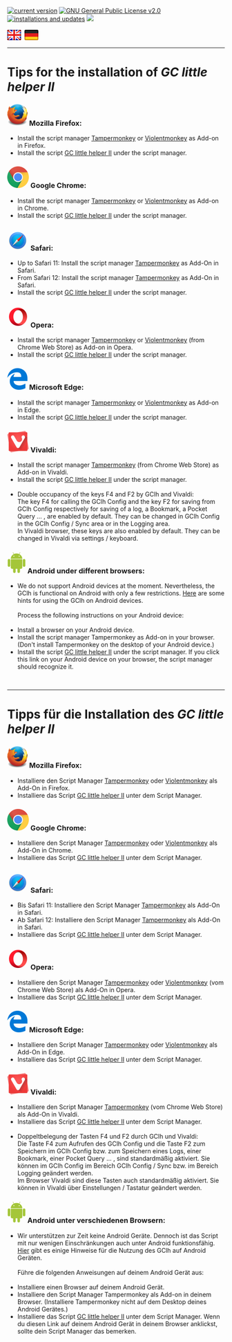 <a href="//"><img src="https://img.shields.io/badge/dynamic/xml?url=https://raw.githubusercontent.com/2Abendsegler/GClh/master/last_version.txt&label=version&color=informational&query=/" title="current version"></a>
<a href="//"><img src="https://img.shields.io/github/license/2Abendsegler/GClh?color=informational" title="GNU General Public License v2.0"></a>
<a href="//"><img src="https://img.shields.io/badge/dynamic/xml?url=http://c.andyhoppe.com/1676270686?output=text&label=installations&color=success&query=/" title="installations and updates"></a>
<a href="//"><img src="https://hits.seeyoufarm.com/api/count/incr/badge.svg?url=https://github.com/2Abendsegler/GClh/master/docu/tips_installation.md&count_bg=#8B8BDA&title_bg=#555555&icon=&title=visitors&edge_flat=false"/></a><br>
<br>
<a href="#en" title=""><img src="../images/flag_en.png"></a> &nbsp;<a href="#de" title=""><img src="../images/flag_de.png"></a>

---
# Tips for the installation of *GC little helper II* <a id="en"></a>

### <a href="//" id="firefox_en"><img src="../images/mozilla_firefox_logo_small.png" title="Mozilla Firefox" alt="Mozilla Firefox"></a> Mozilla Firefox:<br>
* Install the script manager [Tampermonkey](https://addons.mozilla.org/en-US/firefox/addon/tampermonkey/) or [Violentmonkey](https://addons.mozilla.org/firefox/addon/violentmonkey/) as Add-on in Firefox.<br> 
* Install the script [GC little helper II](https://github.com/2Abendsegler/GClh/raw/master/gc_little_helper_II.user.js) under the script manager.<br>

### <a href="//" id="chrome_de"><img src="../images/google_chrome_logo_small.png" title="Google Chrome" alt="Google Chrome"></a> Google Chrome:
* Install the script manager [Tampermonkey](https://chrome.google.com/webstore/detail/tampermonkey/dhdgffkkebhmkfjojejmpbldmpobfkfo) or [Violentmonkey](https://chrome.google.com/webstore/detail/violent-monkey/jinjaccalgkegednnccohejagnlnfdag) as Add-on in Chrome.<br>
* Install the script [GC little helper II](https://github.com/2Abendsegler/GClh/raw/master/gc_little_helper_II.user.js) under the script manager.<br>

### <a href="//" id="safari_de"><img src="../images/safari_logo_small.png" title="Safari" alt="Safari"></a> Safari:
* Up to Safari 11: Install the script manager [Tampermonkey](https://safari.tampermonkey.net/tampermonkey.safariextz) as Add-On in Safari.<br>
* From Safari 12: Install the script manager [Tampermonkey](https://apps.apple.com/app/apple-store/id1482490089?pt=117945903&ct=tm.net&mt=8) as Add-On in Safari.<br>
* Install the script [GC little helper II](https://github.com/2Abendsegler/GClh/raw/master/gc_little_helper_II.user.js) under the script manager.<br>

### <a href="//" id="opera_de"><img src="../images/opera_logo_small.png" title="Opera" alt="Opera"></a> Opera:
* Install the script manager [Tampermonkey](https://addons.opera.com/en/extensions/details/tampermonkey-beta) or [Violentmonkey](https://chrome.google.com/webstore/detail/violent-monkey/jinjaccalgkegednnccohejagnlnfdag) (from Chrome Web Store) as Add-on in Opera.<br>
* Install the script [GC little helper II](https://github.com/2Abendsegler/GClh/raw/master/gc_little_helper_II.user.js) under the script manager.<br>

### <a href="//" id="edge_de"><img src="../images/microsoft_edge_logo_small.png" title="Microsoft Edge" alt="Microsoft Edge"></a> Microsoft Edge:
* Install the script manager [Tampermonkey](https://www.microsoft.com/en-us/store/p/tampermonkey/9nblggh5162s) or [Violentmonkey](https://microsoftedge.microsoft.com/addons/detail/eeagobfjdenkkddmbclomhiblgggliao) as Add-on in Edge.<br>
* Install the script [GC little helper II](https://github.com/2Abendsegler/GClh/raw/master/gc_little_helper_II.user.js) under the script manager.<br>

### <a href="//" id="vivaldi_de"><img src="../images/vivaldi_logo_small.png" title="Vivaldi" alt="Vivaldi"></a> Vivaldi:
* Install the script manager [Tampermonkey](https://chrome.google.com/webstore/detail/tampermonkey/dhdgffkkebhmkfjojejmpbldmpobfkfo) (from Chrome Web Store) as Add-on in Vivaldi.<br>
* Install the script [GC little helper II](https://github.com/2Abendsegler/GClh/raw/master/gc_little_helper_II.user.js) under the script manager.<br><br>
* Double occupancy of the keys F4 and F2 by GClh and Vivaldi:<br>
The key F4 for calling the GClh Config and the key F2 for saving from GClh Config respectively for saving of a log, a Bookmark, a Pocket Query ... , are enabled by default. They can be changed in GClh Config in the GClh Config / Sync area or in the Logging area.<br>
In Vivaldi browser, these keys are also enabled by default. They can be changed in Vivaldi via settings / keyboard.<br>

### <a href="//" id="android_en"></a><a href="//" id="android_firefox_en"><img src="../images/android_logo_small.png" title="Android" alt="Android"></a> Android under different browsers:
* We do not support Android devices at the moment. Nevertheless, the GClh is functional on Android with only a few restrictions. <a href="../docu/faq.md#4-en" title="Link to 'FAQ 4. Hints for using on Android devices.'">Here</a> are some hints for using the GClh on Android devices.<br><br>
Process the following instructions on your Android device:<br><br>
* Install a browser on your Android device.<br>
* Install the script manager Tampermonkey as Add-on in your browser. (Don't install Tampermonkey on the desktop of your Android device.)<br>
* Install the script [GC little helper II](https://github.com/2Abendsegler/GClh/raw/master/gc_little_helper_II.user.js) under the script manager. If you click this link on your Android device on your browser, the script manager should recognize it.<br>
<br>

---
# Tipps für die Installation des *GC little helper II* <a id="de"></a>

### <a href="//" id="firefox_de"><img src="../images/mozilla_firefox_logo_small.png" title="Mozilla Firefox" alt="Mozilla Firefox"></a> Mozilla Firefox:
* Installiere den Script Manager [Tampermonkey](https://addons.mozilla.org/de/firefox/addon/tampermonkey/) oder [Violentmonkey](https://addons.mozilla.org/firefox/addon/violentmonkey/) als Add-On in Firefox.<br>
* Installiere das Script [GC little helper II](https://github.com/2Abendsegler/GClh/raw/master/gc_little_helper_II.user.js) unter dem Script Manager.<br>

### <a href="//" id="chrome_de"><img src="../images/google_chrome_logo_small.png" title="Google Chrome" alt="Google Chrome"></a> Google Chrome:
* Installiere den Script Manager [Tampermonkey](https://chrome.google.com/webstore/detail/tampermonkey/dhdgffkkebhmkfjojejmpbldmpobfkfo) oder [Violentmonkey](https://chrome.google.com/webstore/detail/violent-monkey/jinjaccalgkegednnccohejagnlnfdag) als Add-On in Chrome.<br>
* Installiere das Script [GC little helper II](https://github.com/2Abendsegler/GClh/raw/master/gc_little_helper_II.user.js) unter dem Script Manager.<br>

### <a href="//" id="safari_de"><img src="../images/safari_logo_small.png" title="Safari" alt="Safari"></a> Safari:
* Bis Safari 11: Installiere den Script Manager [Tampermonkey](https://safari.tampermonkey.net/tampermonkey.safariextz) als Add-On in Safari.<br>
* Ab Safari 12: Installiere den Script Manager [Tampermonkey](https://apps.apple.com/app/apple-store/id1482490089?pt=117945903&ct=tm.net&mt=8) als Add-On in Safari.<br>
* Installiere das Script [GC little helper II](https://github.com/2Abendsegler/GClh/raw/master/gc_little_helper_II.user.js) unter dem Script Manager.<br>

### <a href="//" id="opera_de"><img src="../images/opera_logo_small.png" title="Opera" alt="Opera"></a> Opera:
* Installiere den Script Manager [Tampermonkey](https://addons.opera.com/de/extensions/details/tampermonkey-beta) oder [Violentmonkey](https://chrome.google.com/webstore/detail/violent-monkey/jinjaccalgkegednnccohejagnlnfdag) (vom Chrome Web Store) als Add-On in Opera.<br>
* Installiere das Script [GC little helper II](https://github.com/2Abendsegler/GClh/raw/master/gc_little_helper_II.user.js) unter dem Script Manager.<br>

### <a href="//" id="edge_de"><img src="../images/microsoft_edge_logo_small.png" title="Microsoft Edge" alt="Microsoft Edge"></a> Microsoft Edge:
* Installiere den Script Manager [Tampermonkey](https://www.microsoft.com/en-us/store/p/tampermonkey/9nblggh5162s) oder [Violentmonkey](https://microsoftedge.microsoft.com/addons/detail/eeagobfjdenkkddmbclomhiblgggliao) als Add-On in Edge.<br>
* Installiere das Script [GC little helper II](https://github.com/2Abendsegler/GClh/raw/master/gc_little_helper_II.user.js) unter dem Script Manager.<br>

### <a href="//" id="vivaldi_de"><img src="../images/vivaldi_logo_small.png" title="Vivaldi" alt="Vivaldi"></a> Vivaldi:
* Installiere den Script Manager [Tampermonkey](https://chrome.google.com/webstore/detail/tampermonkey/dhdgffkkebhmkfjojejmpbldmpobfkfo) (vom Chrome Web Store) als Add-On in Vivaldi.<br>
* Installiere das Script [GC little helper II](https://github.com/2Abendsegler/GClh/raw/master/gc_little_helper_II.user.js) unter dem Script Manager.<br><br>
* Doppeltbelegung der Tasten F4 und F2 durch GClh und Vivaldi:<br>
Die Taste F4 zum Aufrufen des GClh Config und die Taste F2 zum Speichern im GClh Config bzw. zum Speichern eines Logs, einer Bookmark, einer Pocket Query ... , sind standardmäßig aktiviert. Sie können im GClh Config im Bereich GClh Config / Sync bzw. im Bereich Logging geändert werden. <br>
Im Browser Vivaldi sind diese Tasten auch standardmäßig aktiviert. Sie können in Vivaldi über Einstellungen / Tastatur geändert werden.<br>

### <a href="//" id="android_de"></a><a href="//" id="android_firefox_de"><img src="../images/android_logo_small.png" title="Android" alt="Android"></a> Android unter verschiedenen Browsern:
* Wir unterstützen zur Zeit keine Android Geräte. Dennoch ist das Script mit nur wenigen Einschränkungen auch unter Android funktionsfähig. <a href="../docu/faq.md#4-de" title="Link to 'FAQ 4. Hinweise für die Nutzung auf Android Geräten.'">Hier</a> gibt es einige Hinweise für die Nutzung des GClh auf Android Geräten.<br><br>
Führe die folgenden Anweisungen auf deinem Android Gerät aus:<br><br>
* Installiere einen Browser auf deinem Android Gerät.<br>
* Installiere den Script Manager Tampermonkey als Add-on in deinem Browser. (Installiere Tampermonkey nicht auf dem Desktop deines Android Gerätes.)<br>
* Installiere das Script [GC little helper II](https://github.com/2Abendsegler/GClh/raw/master/gc_little_helper_II.user.js) unter dem Script Manager. Wenn du diesen Link auf deinem Android Gerät in deinem Browser anklickst, sollte dein Script Manager das bemerken.<br>
<br>

